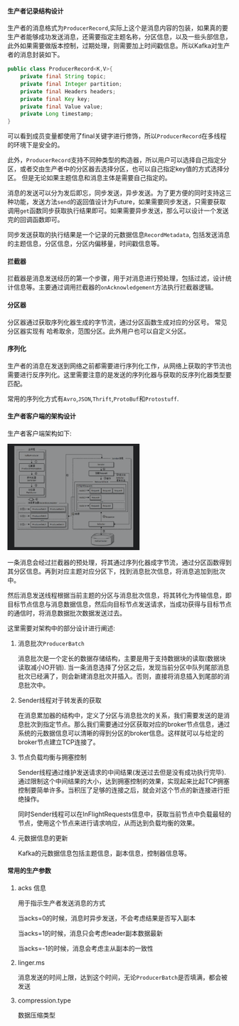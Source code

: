 #### 生产者记录结构设计

生产者的消息格式为`ProducerRecord`,实际上这个是消息内容的包装，如果真的要生产者能够成功发送消息，还需要指定主题名称，分区信息，以及一些头部信息，此外如果需要做版本控制，过期处理，则需要加上时间戳信息。所以Kafka对生产者的消息封装如下。

```java
public class ProducerRecord<K,V>{
    private final String topic;
    private final Integer partition;
    private final Headers headers;
    private final Key key;
    private final Value value;
    private Long timestamp;
}
```

可以看到成员变量都使用了final关键字进行修饰，所以`ProducerRecord`在多线程的环境下是安全的。

此外，`ProducerRecord`支持不同种类型的构造器，所以用户可以选择自己指定分区，或者交由生产者中的分区器去选择分区，也可以自己指定key值的方式选择分区。 但是无论如果主题信息和消息主体是需要自己指定的。

消息的发送可以分为发后即忘，同步发送，异步发送。为了更方便的同时支持这三种功能，发送方法`send`的返回值设计为Future，如果需要同步发送，只需要获取调用`get`函数同步获取执行结果即可。如果需要异步发送，那么可以设计一个发送完的回调函数即可。

同步发送获取的执行结果是一个记录的元数据信息`RecordMetadata`, 包括发送消息的主题信息，分区信息，分区内偏移量，时间戳信息等。

#### 拦截器

拦截器是消息发送经历的第一个步骤，用于对消息进行预处理，包括过滤，设计统计信息等。主要通过调用拦截器的`onAcknowledgement`方法执行拦截器逻辑。

#### 分区器

分区器通过获取序列化器生成的字节流，通过分区函数生成对应的分区号。 常见分区器实现有 哈希取余，范围分区。此外用户也可以自定义分区。

#### 序列化

生产者的消息在发送到网络之前都需要进行序列化工作，从网络上获取的字节流也需要进行反序列化。这里需要注意的是发送的序列化器与获取的反序列化器类型要匹配。

常用的序列化方式有`Avro`,`JSON`,`Thrift`,`ProtoBuf`和`Protostuff`.

#### 生产者客户端的架构设计

生产者客户端架构如下:

<img src="./img/生产者.png" style="zoom:67%;" />

一条消息会经过拦截器的预处理，将其通过序列化器成字节流，通过分区函数得到其分区信息。再到对应主题对应分区下，找到消息批次信息，将消息追加到批次中。

然后消息发送线程根据当前主题的分区与消息批次信息，将其转化为传输信息，即目标节点信息与消息数据信息，然后向目标节点发送请求，当成功获得与目标节点的通信时，将消息数据批次数据发送过去。



这里需要对架构中的部分设计进行阐述:

1. 消息批次`ProducerBatch`

   消息批次是一个定长的数据存储结构，主要是用于支持数据块的读取(数据块读取减小IO开销). 当一条消息选择了分区之后，发现当前分区中队列尾部消息批次已经满了，则会新建消息批次并插入。否则，直接将消息插入到尾部的消息批次中。

2. Sender线程对于转发表的获取

   在消息累加器的结构中，定义了分区与消息批次的关系，我们需要发送的是消息批次到指定节点。那么我们需要通过分区获取对应的broker节点信息，通过系统的元数据信息可以清晰的得到分区的broker信息。这样就可以与给定的broker节点建立TCP连接了。

3. 节点负载均衡与拥塞控制

   Sender线程通过维护发送请求的中间结果(发送过去但是没有成功执行完毕). 通过限制这个中间结果的大小，达到拥塞控制的效果，实现起来比起TCP拥塞控制要简单许多。当积压了足够的连接之后，就会对这个节点的新连接进行拒绝操作。

   同时Sender线程可以在InFlightRequests信息中，获取当前节点中负载最轻的节点，使用这个节点来进行请求响应，从而达到负载均衡的效果。

4. 元数据信息的更新

   Kafka的元数据信息包括主题信息，副本信息，控制器信息等。

#### 常用的生产参数

1. acks 信息

   用于指示生产者发送消息的方式

   当acks=0的时候，消息时异步发送，不会考虑结果是否写入副本

   当acks=1的时候，消息只会考虑leader副本数据最新

   当acks=-1的时候，消息会考虑主从副本的一致性

2. linger.ms

   消息发送的时间上限，达到这个时间，无论`ProducerBatch`是否填满，都会被发送

3. compression.type

   数据压缩类型


